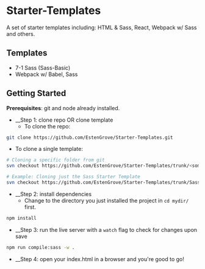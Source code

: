 # Starter-Templates
A set of starter templates including: HTML &amp; Sass, React, Webpack w/ Sass and others.

## __Templates__
- 7-1 Sass (Sass-Basic)
- Webpack w/ Babel, Sass


## Getting Started
__Prerequisites__: git and node already installed.

- __Step 1: clone repo OR clone template
  - To clone the repo:
```bash
git clone https://github.com/EstenGrove/Starter-Templates.git
```
  - To clone a single template:
```bash
# Cloning a specific folder from git
svn checkout https://github.com/EstenGrove/Starter-Templates/trunk/<some-template>

# Example: Cloning just the Sass Starter Template
svn checkout https://github.com/EstenGrove/Starter-Templates/trunk/Sass-Basic
```
- __Step 2: install dependencies
  - Change to the directory you just installed the project in ```cd mydir/``` first. 
```bash
npm install
```
- __Step 3: run the live server with a ```watch``` flag to check for changes upon save
```bash
npm run compile:sass -w .
```
- __Step 4: open your index.html in a browser and you're good to go!
